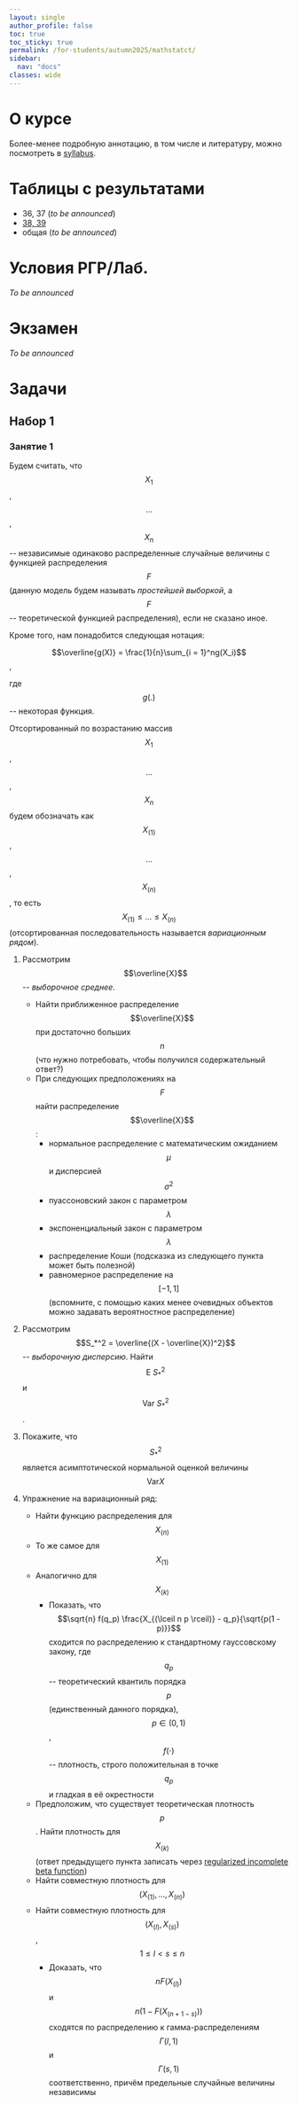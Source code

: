 ```yaml
---
layout: single
author_profile: false
toc: true
toc_sticky: true
permalink: /for-students/autumn2025/mathstatct/
sidebar:
  nav: "docs"
classes: wide
---
```


<script type="text/javascript" async
  src="https://cdn.mathjax.org/mathjax/latest/MathJax.js?config=TeX-MML-AM_CHTML">
</script>

# О курсе

Более-менее подробную аннотацию, в том числе и литературу, можно посмотреть в [syllabus](/assets/files/2025_autumn_statistics_ct_syllabus.pdf).

# Таблицы с результатами

 - 36, 37 (*to be announced*)
 - [38, 39](https://docs.google.com/spreadsheets/d/1rM9ZaldF5G3v84rkITjAoako2GSYAzRtDSIfvaWTHUM/edit?usp=sharing)
 - общая (*to be announced*)
# Условия РГР/Лаб.

*To be announced*

# Экзамен

*To be announced* 

# Задачи

## Набор 1

### Занятие 1

Будем считать, что $$X_1$$, $$\dots$$, $$X_n$$ -- независимые одинаково распределенные случайные величины с
функцией распределения $$F$$ (данную модель будем называть *простейшей выборкой*, а $$F$$ -- теоретической функцией
распределения), если не сказано иное.

Кроме того, нам понадобится следующая нотация:

$$\overline{g(X)} = \frac{1}{n}\sum_{i = 1}^ng(X_i)$$,

где $$g(.)$$ -- некоторая функция.

Отсортированный по возрастанию массив $$X_1$$, $$\dots$$, $$X_n$$ будем обозначать как
$$X_{(1)}$$, $$\dots$$, $$X_{(n)}$$, то есть $$X_{(1)} \leq \ldots \leq X_{(n)}$$ (отсортированная последовательность
называется *вариационным рядом*).

1. Рассмотрим $$\overline{X}$$ -- *выборочное среднее*.
    - Найти приближенное распределение $$\overline{X}$$ при достаточно больших $$n$$ (что нужно потребовать, чтобы получился
    содержательный ответ?)
    - При следующих предположениях на $$F$$ найти распределение $$\overline{X}$$:
        - нормальное распределение с математическим ожиданием $$\mu$$ и дисперсией $$\sigma^2$$
        - пуассоновский закон с параметром $$\lambda$$
        - экспоненциальный закон с параметром $$\lambda$$
        - распределение Коши (подсказка из следующего пункта может быть полезной)
        - равномерное распределение на $$[-1, 1]$$ (вспомните, с помощью каких менее очевидных объектов можно задавать
        вероятностное распределение)

2. Рассмотрим $$S_*^2 = \overline{(X - \overline{X})^2}$$ -- *выборочную дисперсию*. Найти
$$\mathrm{E}\ S_*^2$$ и $$\mathrm{Var}\ S_*^2$$.
3. Покажите, что $$S_*^2$$ является асимптотической нормальной оценкой величины $$\mathrm{Var} X$$
4. Упражнение на вариационный ряд:
    - Найти функцию распределения для $$X_{(n)}$$
    - То же самое для $$X_{(1)}$$
    - Аналогично для $$X_{(k)}$$
        - Показать, что $$\sqrt{n} f(q_p) \frac{X_{(\lceil n p \rceil)} - q_p}{\sqrt{p(1 - p)}}$$ сходится по распределению к стандартному гауссовскому закону, где $$q_p$$ -- теоретический квантиль порядка $$p$$ (единственный данного порядка),
$$p \in (0, 1)$$, $$f(\cdot)$$ -- плотность, строго положительная в точке $$q_p$$ и гладкая в её окрестности
    - Предположим, что существует теоретическая плотность $$p$$. Найти плотность для $$X_{(k)}$$
    (ответ предыдущего пункта записать через [regularized incomplete beta function](https://en.wikipedia.org/wiki/Beta_function#Incomplete_beta_function))
    - Найти совместную плотность для $$(X_{(1)}, \dots, X_{(n)})$$
    - Найти совместную плотность для $$(X_{(l)}, X_{(s)})$$, $$1 \leq l < s \leq n$$
        - Доказать, что $$n F(X_{(l)})$$ и $$n(1 - F(X_{(n + 1 - s)}))$$ сходятся по распределению к гамма-распределениям $$\Gamma(l, 1)$$ и
$$\Gamma(s, 1)$$ соответственно, причём предельные случайные величины независимы
